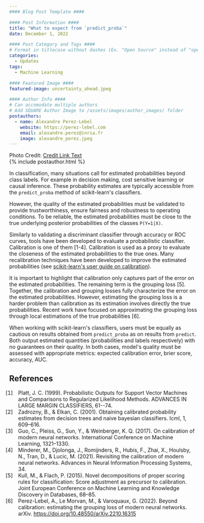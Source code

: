 ```yaml
---
#### Blog Post Template ####

#### Post Information ####
title: "What to expect from `predict_proba`"
date: December 1, 2022

#### Post Category and Tags ####
# Format in titlecase without dashes (Ex. "Open Source" instead of "open-source")
categories:
  - Updates
tags:
  - Machine Learning

#### Featured Image ####
featured-image: uncertainty_ahead.jpeg

#### Author Info ####
# Can accomodate multiple authors
# Add SQUARE Author Image to /assets/images/author_images/ folder
postauthors:
  - name: Alexandre Perez-Lebel
    website: https://perez-lebel.com
    email: alexandre.perez@inria.fr
    image: alexandre_perez.jpeg
---
```

<div>
  <img src="/assets/images/posts_images/{{ page.featured-image }}" alt="">
  <figcaption>
    Photo Credit: <a href="https://caption-link.com">Credit Link Text</a>
  </figcaption>
  {% include postauthor.html %}
</div>

In classification, many situations call for estimated probabilities beyond class labels. For example in decision making, cost sensitive learning or causal inference.
These probability estimates are typically accessible from the `predict_proba` method of scikit-learn's classifiers.

However, the quality of the estimated probabilities must be validated to provide trustworthiness, ensure fairness and robustness to operating conditions.
To be reliable, the estimated probabilities must be close to the true underlying posterior probabilities of the classes `P(Y=1|X)`.

Similarly to validating a discriminant classifier through accuracy or ROC curves, tools have been developed to evaluate a probabilistic classifier.
Calibration is one of them [1-4]. Calibration is used as a proxy to evaluate the closeness of the estimated probabilities to the true ones. Many recalibration techniques have been developed to improve the estimated probabilities (see [scikit-learn's user guide on calibration](https://scikit-learn.org/stable/modules/calibration.html)).

It is important to highlight that calibration only captures part of the error on the estimated probabilities. The remaining term is the grouping loss [5]. Together, the calibration and grouping losses fully characterize the error on the estimated probabilities.
However, estimating the grouping loss is a harder problem than calibration as its estimation involves directly the true probabilities. Recent work have focused on approximating the grouping loss through local estimations of the true probabilities [6].


When working with scikit-learn's classifiers, users must be equally as cautious on results obtained from `predict_proba` as on results from `predict`. Both output estimated quantities (probabilities and labels respectively) with no guarantees on their quality. In both cases, model's quality must be assessed with appropriate metrics: expected calibration error, brier score, accuracy, AUC.


## References

<style>
ol > li::marker {
  content: "[" counter(list-item) "]\2003";
}
</style>

<ol>
  <li>Platt, J. C. (1999). Probabilistic Outputs for Support Vector Machines and Comparisons to Regularized Likelihood Methods. ADVANCES IN LARGE MARGIN CLASSIFIERS, 61--74.</li>
  <li>Zadrozny, B., & Elkan, C. (2001). Obtaining calibrated probability estimates from decision trees and naive bayesian classifiers. Icml, 1, 609–616.</li>
  <li>Guo, C., Pleiss, G., Sun, Y., & Weinberger, K. Q. (2017). On calibration of modern neural networks. International Conference on Machine Learning, 1321–1330.</li>
  <li>Minderer, M., Djolonga, J., Romijnders, R., Hubis, F., Zhai, X., Houlsby, N., Tran, D., & Lucic, M. (2021). Revisiting the calibration of modern neural networks. Advances in Neural Information Processing Systems, 34.</li>
  <li>Kull, M., & Flach, P. (2015). Novel decompositions of proper scoring rules for classification: Score adjustment as precursor to calibration. Joint European Conference on Machine Learning and Knowledge Discovery in Databases, 68–85.</li>
  <li>Perez-Lebel, A., Le Morvan, M., & Varoquaux, G. (2022). Beyond calibration: estimating the grouping loss of modern neural networks. arXiv. <a href="https://doi.org/10.48550/arXiv.2210.16315">https://doi.org/10.48550/arXiv.2210.16315</a></li>
</ol>

